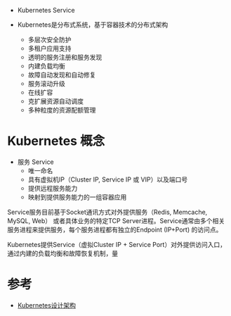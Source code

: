 * Kubernetes Service

* Kubernetes是分布式系统，基于容器技术的分布式架构
  * 多层次安全防护
  * 多租户应用支持
  * 透明的服务注册和服务发现
  * 内建负载均衡
  * 故障自动发现和自动修复
  * 服务滚动升级
  * 在线扩容
  * 克扩展资源自动调度
  * 多种粒度的资源配额管理

# Kubernetes 概念

* 服务 Service
  * 唯一命名
  * 具有虚拟机IP（Cluster IP, Service IP 或 VIP）以及端口号
  * 提供远程服务能力
  * 映射到提供服务能力的一组容器应用

Service服务目前基于Socket通讯方式对外提供服务（Redis, Memcache, MySQL, Web） 或者具体业务的特定TCP Server进程。Service通常由多个相关服务进程来提供服务，每个服务进程都有独立的Endpoint (IP+Port) 的访问点。

Kubernetes提供Service（虚拟Cluster IP + Service Port）对外提供访问入口，通过内建的负载均衡和故障恢复机制，量

# 参考

* [Kubernetes设计架构](https://www.kubernetes.org.cn/kubernetes%E8%AE%BE%E8%AE%A1%E6%9E%B6%E6%9E%84)